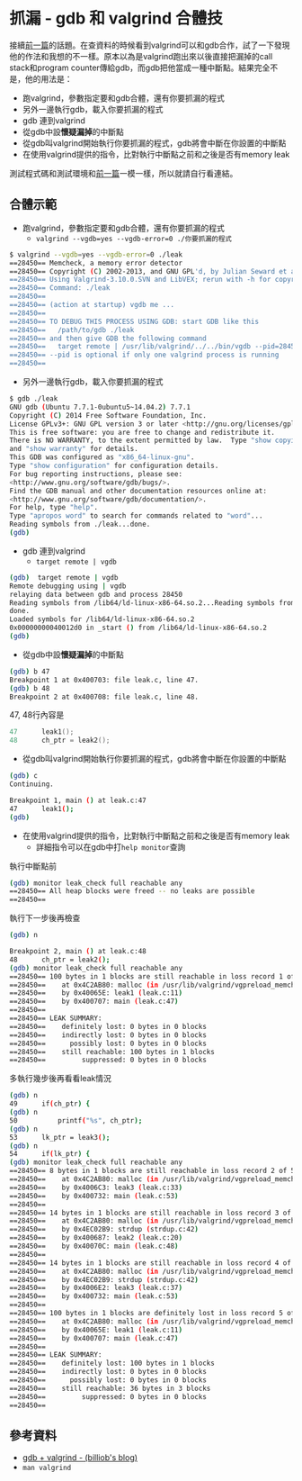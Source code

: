 # 抓漏 - gdb 和 valgrind 合體技


接續[前一篇](http://wen00072.github.io/blog/2014/11/29/catching-leakage-use-valgrind-checking-c-memory-leak)的話題。在查資料的時候看到valgrind可以和gdb合作，試了一下發現他的作法和我想的不一樣。原本以為是valgrind跑出來以後直接把漏掉的call stack和program counter傳給gdb，而gdb把他當成一種中斷點。結果完全不是，他的用法是：

* 跑valgrind，參數指定要和gdb合體，還有你要抓漏的程式
* 另外一邊執行gdb，載入你要抓漏的程式
* gdb 連到valgrind
* 從gdb中設**懷疑漏掉**的中斷點
* 從gdb叫valgrind開始執行你要抓漏的程式，gdb將會中斷在你設置的中斷點
* 在使用valgrind提供的指令，比對執行中斷點之前和之後是否有memory leak

測試程式碼和測試環境和[前一篇](http://wen00072.github.io/blog/2014/11/29/catching-leakage-use-valgrind-checking-c-memory-leak)一模一樣，所以就請自行看連結。

## 合體示範

* 跑valgrind，參數指定要和gdb合體，還有你要抓漏的程式
  * `valgrind --vgdb=yes --vgdb-error=0 ./你要抓漏的程式`

```sh
$ valgrind --vgdb=yes --vgdb-error=0 ./leak
==28450== Memcheck, a memory error detector
==28450== Copyright (C) 2002-2013, and GNU GPL'd, by Julian Seward et al.
==28450== Using Valgrind-3.10.0.SVN and LibVEX; rerun with -h for copyright info
==28450== Command: ./leak
==28450== 
==28450== (action at startup) vgdb me ... 
==28450== 
==28450== TO DEBUG THIS PROCESS USING GDB: start GDB like this
==28450==   /path/to/gdb ./leak
==28450== and then give GDB the following command
==28450==   target remote | /usr/lib/valgrind/../../bin/vgdb --pid=28450
==28450== --pid is optional if only one valgrind process is running
==28450== 
```

* 另外一邊執行gdb，載入你要抓漏的程式

```sh
$ gdb ./leak
GNU gdb (Ubuntu 7.7.1-0ubuntu5~14.04.2) 7.7.1
Copyright (C) 2014 Free Software Foundation, Inc.
License GPLv3+: GNU GPL version 3 or later <http://gnu.org/licenses/gpl.html>
This is free software: you are free to change and redistribute it.
There is NO WARRANTY, to the extent permitted by law.  Type "show copying"
and "show warranty" for details.
This GDB was configured as "x86_64-linux-gnu".
Type "show configuration" for configuration details.
For bug reporting instructions, please see:
<http://www.gnu.org/software/gdb/bugs/>.
Find the GDB manual and other documentation resources online at:
<http://www.gnu.org/software/gdb/documentation/>.
For help, type "help".
Type "apropos word" to search for commands related to "word"...
Reading symbols from ./leak...done.
(gdb) 
```

* gdb 連到valgrind
  * `target remote | vgdb`
  
```sh
(gdb)  target remote | vgdb
Remote debugging using | vgdb
relaying data between gdb and process 28450
Reading symbols from /lib64/ld-linux-x86-64.so.2...Reading symbols from /usr/lib/debug//lib/x86_64-linux-gnu/ld-2.19.so...done.
done.
Loaded symbols for /lib64/ld-linux-x86-64.so.2
0x00000000040012d0 in _start () from /lib64/ld-linux-x86-64.so.2
(gdb) 
```

* 從gdb中設**懷疑漏掉**的中斷點

```sh
(gdb) b 47
Breakpoint 1 at 0x400703: file leak.c, line 47.
(gdb) b 48
Breakpoint 2 at 0x400708: file leak.c, line 48.
```

47, 48行內容是

```c
47	    leak1();
48	    ch_ptr = leak2();
```

* 從gdb叫valgrind開始執行你要抓漏的程式，gdb將會中斷在你設置的中斷點

```sh
(gdb) c
Continuing.

Breakpoint 1, main () at leak.c:47
47	    leak1();
(gdb)
```

* 在使用valgrind提供的指令，比對執行中斷點之前和之後是否有memory leak
  * 詳細指令可以在gdb中打`help monitor`查詢

執行中斷點前

```sh
(gdb) monitor leak_check full reachable any
==28450== All heap blocks were freed -- no leaks are possible
==28450== 
```

執行下一步後再檢查

```sh
(gdb) n

Breakpoint 2, main () at leak.c:48
48	    ch_ptr = leak2();
(gdb) monitor leak_check full reachable any
==28450== 100 bytes in 1 blocks are still reachable in loss record 1 of 1
==28450==    at 0x4C2AB80: malloc (in /usr/lib/valgrind/vgpreload_memcheck-amd64-linux.so)
==28450==    by 0x40065E: leak1 (leak.c:11)
==28450==    by 0x400707: main (leak.c:47)
==28450== 
==28450== LEAK SUMMARY:
==28450==    definitely lost: 0 bytes in 0 blocks
==28450==    indirectly lost: 0 bytes in 0 blocks
==28450==      possibly lost: 0 bytes in 0 blocks
==28450==    still reachable: 100 bytes in 1 blocks
==28450==         suppressed: 0 bytes in 0 blocks
```

多執行幾步後再看看leak情況

```sh
(gdb) n
49	    if(ch_ptr) {
(gdb) n
50	        printf("%s", ch_ptr);
(gdb) n
53	    lk_ptr = leak3();
(gdb) n
54	    if(lk_ptr) {
(gdb) monitor leak_check full reachable any
==28450== 8 bytes in 1 blocks are still reachable in loss record 2 of 5
==28450==    at 0x4C2AB80: malloc (in /usr/lib/valgrind/vgpreload_memcheck-amd64-linux.so)
==28450==    by 0x4006C3: leak3 (leak.c:33)
==28450==    by 0x400732: main (leak.c:53)
==28450== 
==28450== 14 bytes in 1 blocks are still reachable in loss record 3 of 5
==28450==    at 0x4C2AB80: malloc (in /usr/lib/valgrind/vgpreload_memcheck-amd64-linux.so)
==28450==    by 0x4EC02B9: strdup (strdup.c:42)
==28450==    by 0x400687: leak2 (leak.c:20)
==28450==    by 0x40070C: main (leak.c:48)
==28450== 
==28450== 14 bytes in 1 blocks are still reachable in loss record 4 of 5
==28450==    at 0x4C2AB80: malloc (in /usr/lib/valgrind/vgpreload_memcheck-amd64-linux.so)
==28450==    by 0x4EC02B9: strdup (strdup.c:42)
==28450==    by 0x4006E2: leak3 (leak.c:37)
==28450==    by 0x400732: main (leak.c:53)
==28450== 
==28450== 100 bytes in 1 blocks are definitely lost in loss record 5 of 5
==28450==    at 0x4C2AB80: malloc (in /usr/lib/valgrind/vgpreload_memcheck-amd64-linux.so)
==28450==    by 0x40065E: leak1 (leak.c:11)
==28450==    by 0x400707: main (leak.c:47)
==28450== 
==28450== LEAK SUMMARY:
==28450==    definitely lost: 100 bytes in 1 blocks
==28450==    indirectly lost: 0 bytes in 0 blocks
==28450==      possibly lost: 0 bytes in 0 blocks
==28450==    still reachable: 36 bytes in 3 blocks
==28450==         suppressed: 0 bytes in 0 blocks
==28450== 
```

## 參考資料

* [gdb + valgrind - (billiob's blog)](http://billiob.net/blog/20140330_vgdb.html)
* `man valgrind`
